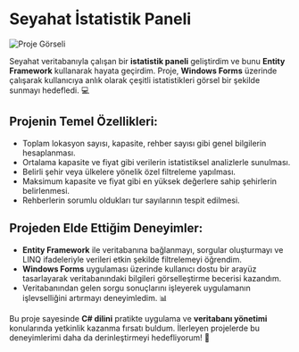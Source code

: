 # Seyahat İstatistik Paneli

<a target="_blank">
    <img src="./CSharpEgitimKampi301/CSharpEgitimKampi301.EFProject/imgs/Ekran görüntüsü 2024-11-26 184556.png" alt="Proje Görseli">
</a>

Seyahat veritabanıyla çalışan bir **istatistik paneli** geliştirdim ve bunu **Entity Framework** kullanarak hayata geçirdim. Proje, **Windows Forms** üzerinde çalışarak kullanıcıya anlık olarak çeşitli istatistikleri görsel bir şekilde sunmayı hedefledi. 💻

## **Projenin Temel Özellikleri:**
- Toplam lokasyon sayısı, kapasite, rehber sayısı gibi genel bilgilerin hesaplanması.  
- Ortalama kapasite ve fiyat gibi verilerin istatistiksel analizlerle sunulması.  
- Belirli şehir veya ülkelere yönelik özel filtreleme yapılması.  
- Maksimum kapasite ve fiyat gibi en yüksek değerlere sahip şehirlerin belirlenmesi.  
- Rehberlerin sorumlu oldukları tur sayılarının tespit edilmesi.  

## **Projeden Elde Ettiğim Deneyimler:**
- **Entity Framework** ile veritabanına bağlanmayı, sorgular oluşturmayı ve LINQ ifadeleriyle verileri etkin şekilde filtrelemeyi öğrendim.  
- **Windows Forms** uygulaması üzerinde kullanıcı dostu bir arayüz tasarlayarak veritabanındaki bilgileri görselleştirme becerisi kazandım.  
- Veritabanından gelen sorgu sonuçlarını işleyerek uygulamanın işlevselliğini artırmayı deneyimledim. 📊  

Bu proje sayesinde **C# dilini** pratikte uygulama ve **veritabanı yönetimi** konularında yetkinlik kazanma fırsatı buldum. İlerleyen projelerde bu deneyimlerimi daha da derinleştirmeyi hedefliyorum! 🚀

